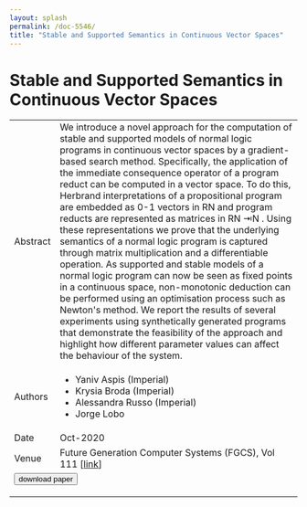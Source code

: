 ```yaml
---
layout: splash
permalink: /doc-5546/
title: "Stable and Supported Semantics in Continuous Vector Spaces"
---
```


# Stable and Supported Semantics in Continuous Vector Spaces

<table>
    <tbody>
    <tr>
        <td>Abstract</td>
        <td>We introduce a novel approach for the computation of stable and supported models of normal logic programs in continuous vector spaces by a gradient-based search method. Specifically, the application of the immediate consequence operator of a program reduct can be computed in a vector space. To do this, Herbrand interpretations of a propositional program are embedded as 0-1 vectors in RN and program reducts are represented as matrices in RN ⇥N . Using these representations we prove that the underlying semantics of a normal logic program is captured through matrix multiplication and a differentiable operation. As supported and stable models of a normal logic program can now be seen as fixed points in a continuous space, non-monotonic deduction can be performed using an optimisation process such as Newton's method. We report the results of several experiments using synthetically generated programs that demonstrate the feasibility of the approach and highlight how different parameter values can affect the behaviour of the system.</td>
    </tr>
    <tr>
        <td>Authors</td>
        <td>
            <ul>
                <li>Yaniv Aspis (Imperial)</li>
                <li>Krysia Broda (Imperial)</li>
                <li>Alessandra Russo (Imperial)</li>
                <li>Jorge Lobo</li>
            </ul>
        </td>
    </tr>
    <tr>
        <td>Date</td>
        <td>Oct-2020</td>
    </tr>
    <tr>
        <td>Venue</td>
        <td>Future Generation Computer Systems (FGCS), Vol 111 [<a href="https://www.sciencedirect.com/science/article/abs/pii/S0167739X19317467">link</a>]</td>
    </tr>
        <tr>
            <td colspan="2">
                <form method="get" action="https://ibm.box.com/v/doc-5546-paper">
                    <button type="submit">download paper</button>
                </form>
            </td>
        </tr>
    </tbody>
</table>
